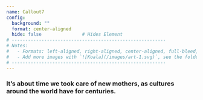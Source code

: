 ```yaml
---
name: Callout7
config:
  background: ""
  format: center-aligned
  hide: false               # Hides Element
# ---------------------------------------------------------
# Notes:
#   - Formats: left-aligned, right-aligned, center-aligned, full-bleed, big-numbers
#   - Add more images with `![Koala](/images/art-1.svg)`, see the folder: static/images
# ---------------------------------------------------------
---
```


<section>

### It’s about time we took care of new mothers, as cultures around the world have for centuries.

</section>
